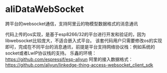 # aliDataWebSocket
跨平台的websocket通信，支持阿里云的物模型数据格式的消息通讯

代码上传的os实现，是基于esp8266/32的平台进行开发和验证的，因为libwebsocket比较庞大，不适合嵌入式平台。
该套代码用户只需要修改os的实现即可，完成在不同平台的消息通讯，前提是平台支持网络协议栈：例如系统的socket或者LwIP协议栈的支持。
乐鑫的环境：https://github.com/espressif/esp-aliyun
阿里的接入数据格式：https://github.com/aliyun/linkedge-thing-access-websocket_client_sdk

